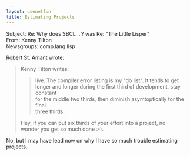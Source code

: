 ```yaml
---   
layout: usenetfun   
title: Estimating Projects   
---   
```

   
   
 Subject: Re: Why does SBCL ...? was Re: &quot;The Little Lisper&quot;   
From: Kenny Tilton   
Newsgroups: comp.lang.lisp   
   
Robert St. Amant wrote:   
>   
> Kenny Tilton writes:   
>   
>   
>>live. The compiler error listing is my &quot;do list&quot;. It tends to get   
>>longer and longer during the first third of development, stay constant   
>>for the middle two thirds, then diminish asymtoptically for the final   
>>three thirds.   
>   
>   
> Hey, if you can put six thirds of your effort into a project, no   
> wonder you get so much done :-).   
>   
No, but I may have lead now on why I have so much trouble estimating projects.   
   
   
   
